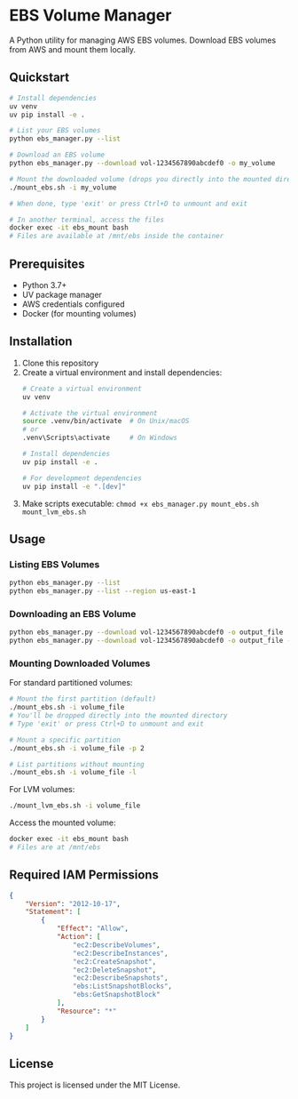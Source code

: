 # EBS Volume Manager

A Python utility for managing AWS EBS volumes. Download EBS volumes from AWS and mount them locally.

## Quickstart

```bash
# Install dependencies
uv venv
uv pip install -e .

# List your EBS volumes
python ebs_manager.py --list

# Download an EBS volume
python ebs_manager.py --download vol-1234567890abcdef0 -o my_volume

# Mount the downloaded volume (drops you directly into the mounted directory)
./mount_ebs.sh -i my_volume

# When done, type 'exit' or press Ctrl+D to unmount and exit

# In another terminal, access the files
docker exec -it ebs_mount bash
# Files are available at /mnt/ebs inside the container
```

## Prerequisites

- Python 3.7+
- UV package manager
- AWS credentials configured
- Docker (for mounting volumes)

## Installation

1. Clone this repository
2. Create a virtual environment and install dependencies:
   ```bash
   # Create a virtual environment
   uv venv
   
   # Activate the virtual environment
   source .venv/bin/activate  # On Unix/macOS
   # or
   .venv\Scripts\activate     # On Windows
   
   # Install dependencies
   uv pip install -e .
   
   # For development dependencies
   uv pip install -e ".[dev]"
   ```
3. Make scripts executable: `chmod +x ebs_manager.py mount_ebs.sh mount_lvm_ebs.sh`

## Usage

### Listing EBS Volumes

```bash
python ebs_manager.py --list
python ebs_manager.py --list --region us-east-1
```

### Downloading an EBS Volume

```bash
python ebs_manager.py --download vol-1234567890abcdef0 -o output_file
python ebs_manager.py --download vol-1234567890abcdef0 -o output_file --region us-west-2 --force
```

### Mounting Downloaded Volumes

For standard partitioned volumes:

```bash
# Mount the first partition (default)
./mount_ebs.sh -i volume_file
# You'll be dropped directly into the mounted directory
# Type 'exit' or press Ctrl+D to unmount and exit

# Mount a specific partition
./mount_ebs.sh -i volume_file -p 2

# List partitions without mounting
./mount_ebs.sh -i volume_file -l
```

For LVM volumes:

```bash
./mount_lvm_ebs.sh -i volume_file
```

Access the mounted volume:

```bash
docker exec -it ebs_mount bash
# Files are at /mnt/ebs
```

## Required IAM Permissions

```json
{
    "Version": "2012-10-17",
    "Statement": [
        {
            "Effect": "Allow",
            "Action": [
                "ec2:DescribeVolumes",
                "ec2:DescribeInstances",
                "ec2:CreateSnapshot",
                "ec2:DeleteSnapshot",
                "ec2:DescribeSnapshots",
                "ebs:ListSnapshotBlocks",
                "ebs:GetSnapshotBlock"
            ],
            "Resource": "*"
        }
    ]
}
```

## License

This project is licensed under the MIT License.
